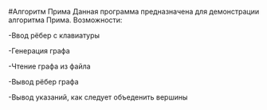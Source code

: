 #Алгоритм Прима
Данная программа предназначена для демонстрации алгоритма Прима.
Возможности:

-Ввод рёбер с клавиатуры

-Генерация графа

-Чтение графа из файла

-Вывод рёбер графа

-Вывод указаний, как следует объеденить вершины
